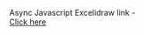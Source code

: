 Async Javascript Excelidraw link -  
[Click here](https://excalidraw.com/#json=eRTPJmMnIIwQVXZ2ql6uh,I2ChBR2K7kwf5ZR9ddeaMg)